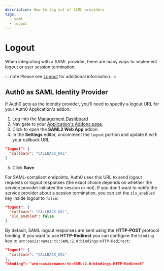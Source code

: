 ```yaml
---
description: How to log out of SAML providers
tags:
  - saml
  - logout
---
```

# Logout

When integrating with a SAML provider, there are many ways to implement logout or user session termination.

::: note
Please see [Logout](/logout) for additional information.
:::

## Auth0 as SAML Identity Provider

If Auth0 acts as the identity provider, you'll need to specify a logout URL for your Auth0 Application's addon:

1. Log into the [Management Dashboard](${manage_url})
2. Navigate to your [Application's Addons page](${manage_url}/#/applications/${account.clientId}/addons).
3. Click to open the **SAML2 Web App** addon.
4. In the **Settings** editor, uncomment the `logout` portion and update it with your callback URL:

  ```json
  "logout": {
    "callback": "CALLBACK_URL"
  }
  ```

5. Click **Save**.

For SAML-compliant endpoints, Auth0 uses this URL to send logout requests or logout responses (the exact choice depends on whether the service provider initiated the session or not). If you don't want to notify the service provider about a session termination, you can set the `slo_enabled` key inside logout to `false`:

```json
"logout": {
  "callback": "CALLBACK_URL",
  "slo_enabled": false
}
```

By default, SAML logout responses are sent using the **HTTP-POST** protocol binding. If you want to use **HTTP-Redirect** you can configure the `binding` key to `urn:oasis:names:tc:SAML:2.0:bindings:HTTP-Redirect`:

```json
"logout": {
  "callback": "CALLBACK_URL"
},
"binding": "urn:oasis:names:tc:SAML:2.0:bindings:HTTP-Redirect"
```
